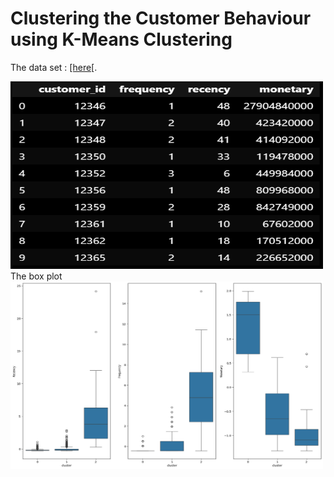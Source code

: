 # Clustering the Customer Behaviour using K-Means Clustering
<body>
  <p>
    The data set : <a href="https://storage.googleapis.com/dqlab-dataset/RFM_customer.csv">[here[</a>.     
  </p>
  <img src = "https://github.com/adinovitarini/porto_unsupervised_learning/blob/main/data_head.png" width="500" height="300">
  The box plot 
  <img src="https://github.com/adinovitarini/porto_unsupervised_learning/blob/main/boxplot1.png" width="500" height="300">
</body>
